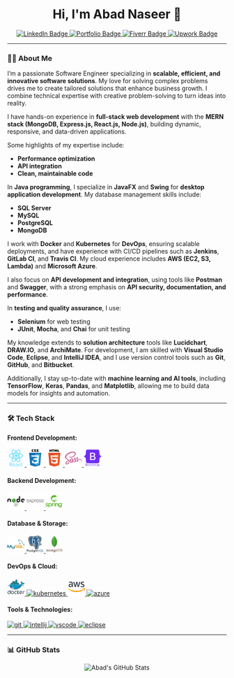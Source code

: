 <h1 align="center">Hi, I'm Abad Naseer 👋</h1>

<p align="center">
  <a href="https://www.linkedin.com/in/abadnaseer/">
    <img src="https://img.shields.io/badge/LinkedIn-Abad%20Naseer-blue?style=flat-square&logo=linkedin" alt="LinkedIn Badge">
  </a>
  <a href="https://abad-dev.vercel.app/">
    <img src="https://img.shields.io/badge/Portfolio-Abad%20Naseer-blueviolet?style=flat-square&logo=portfolio" alt="Portfolio Badge">
  </a>
  <a href="https://www.fiverr.com/john_webifypro">
    <img src="https://img.shields.io/badge/Fiverr-Abad%20Naseer-brightgreen?style=flat-square&logo=fiverr" alt="Fiverr Badge">
  </a>
  <a href="https://www.upwork.com/freelancers/~014f1d563a353a0012?mp_source=share">
    <img src="https://img.shields.io/badge/Upwork-Abad%20Naseer-black?style=flat-square&logo=upwork" alt="Upwork Badge">
  </a>
</p>

---

### 👨‍💻 About Me

I’m a passionate Software Engineer specializing in **scalable, efficient, and innovative software solutions**. My love for solving complex problems drives me to create tailored solutions that enhance business growth. I combine technical expertise with creative problem-solving to turn ideas into reality.

I have hands-on experience in **full-stack web development** with the **MERN stack (MongoDB, Express.js, React.js, Node.js)**, building dynamic, responsive, and data-driven applications.

Some highlights of my expertise include:
- **Performance optimization**
- **API integration**
- **Clean, maintainable code**

In **Java programming**, I specialize in **JavaFX** and **Swing** for **desktop application development**. My database management skills include:
- **SQL Server**
- **MySQL**
- **PostgreSQL**
- **MongoDB**

I work with **Docker** and **Kubernetes** for **DevOps**, ensuring scalable deployments, and have experience with CI/CD pipelines such as **Jenkins**, **GitLab CI**, and **Travis CI**. My cloud experience includes **AWS (EC2, S3, Lambda)** and **Microsoft Azure**.

I also focus on **API development and integration**, using tools like **Postman** and **Swagger**, with a strong emphasis on **API security, documentation, and performance**.

In **testing and quality assurance**, I use:
- **Selenium** for web testing
- **JUnit**, **Mocha**, and **Chai** for unit testing

My knowledge extends to **solution architecture** tools like **Lucidchart**, **DRAW.IO**, and **ArchiMate**. For development, I am skilled with **Visual Studio Code**, **Eclipse**, and **IntelliJ IDEA**, and I use version control tools such as **Git**, **GitHub**, and **Bitbucket**.

Additionally, I stay up-to-date with **machine learning and AI tools**, including **TensorFlow**, **Keras**, **Pandas**, and **Matplotlib**, allowing me to build data models for insights and automation.

---

### 🛠️ Tech Stack

#### Frontend Development:
<p align="left">
    <a href="https://reactjs.org/" target="_blank" rel="noreferrer"> 
        <img src="https://raw.githubusercontent.com/devicons/devicon/master/icons/react/react-original-wordmark.svg" alt="react" width="40" height="40"/>
    </a>
    <a href="https://www.w3schools.com/css/" target="_blank" rel="noreferrer"> 
        <img src="https://raw.githubusercontent.com/devicons/devicon/master/icons/css3/css3-original-wordmark.svg" alt="css3" width="40" height="40"/>
    </a>
    <a href="https://www.w3.org/html/" target="_blank" rel="noreferrer"> 
        <img src="https://raw.githubusercontent.com/devicons/devicon/master/icons/html5/html5-original-wordmark.svg" alt="html5" width="40" height="40"/>
    </a>
    <a href="https://sass-lang.com/" target="_blank" rel="noreferrer">
        <img src="https://raw.githubusercontent.com/devicons/devicon/master/icons/sass/sass-original.svg" alt="sass" width="40" height="40"/>
    </a>
    <a href="https://getbootstrap.com/" target="_blank" rel="noreferrer">
        <img src="https://raw.githubusercontent.com/devicons/devicon/master/icons/bootstrap/bootstrap-plain-wordmark.svg" alt="bootstrap" width="40" height="40"/>
    </a>
</p>

#### Backend Development:
<p align="left"> 
    <a href="https://nodejs.org" target="_blank" rel="noreferrer"> 
        <img src="https://raw.githubusercontent.com/devicons/devicon/master/icons/nodejs/nodejs-original-wordmark.svg" alt="nodejs" width="40" height="40"/> 
    </a> 
    <a href="https://expressjs.com" target="_blank" rel="noreferrer"> 
        <img src="https://raw.githubusercontent.com/devicons/devicon/master/icons/express/express-original-wordmark.svg" alt="express" width="40" height="40"/> 
    </a>
    <a href="https://spring.io/" target="_blank" rel="noreferrer">
        <img src="https://raw.githubusercontent.com/devicons/devicon/master/icons/spring/spring-original-wordmark.svg" alt="spring" width="40" height="40"/>
    </a>
</p>

#### Database & Storage:
<p align="left">
    <a href="https://www.mysql.com/" target="_blank" rel="noreferrer">
        <img src="https://raw.githubusercontent.com/devicons/devicon/master/icons/mysql/mysql-original-wordmark.svg" alt="mysql" width="40" height="40"/> 
    </a>
    <a href="https://www.postgresql.org" target="_blank" rel="noreferrer"> 
        <img src="https://raw.githubusercontent.com/devicons/devicon/master/icons/postgresql/postgresql-original-wordmark.svg" alt="postgresql" width="40" height="40"/> 
    </a>
    <a href="https://www.mongodb.com/" target="_blank" rel="noreferrer"> 
        <img src="https://raw.githubusercontent.com/devicons/devicon/master/icons/mongodb/mongodb-original-wordmark.svg" alt="mongodb" width="40" height="40"/> 
    </a>
</p>

#### DevOps & Cloud:
<p align="left"> 
    <a href="https://www.docker.com/" target="_blank" rel="noreferrer"> 
        <img src="https://raw.githubusercontent.com/devicons/devicon/master/icons/docker/docker-original-wordmark.svg" alt="docker" width="40" height="40"/> 
    </a>
    <a href="https://kubernetes.io" target="_blank" rel="noreferrer"> 
        <img src="https://www.vectorlogo.zone/logos/kubernetes/kubernetes-icon.svg" alt="kubernetes" width="40" height="40"/> 
    </a>
    <a href="https://aws.amazon.com" target="_blank" rel="noreferrer"> 
        <img src="https://raw.githubusercontent.com/devicons/devicon/master/icons/amazonwebservices/amazonwebservices-original-wordmark.svg" alt="aws" width="40" height="40"/> 
    </a>
    <a href="https://azure.microsoft.com" target="_blank" rel="noreferrer"> 
        <img src="https://www.vectorlogo.zone/logos/microsoft_azure/microsoft_azure-icon.svg" alt="azure" width="40" height="40"/> 
    </a>
</p>

#### Tools & Technologies:
<p align="left">
    <a href="https://git-scm.com/" target="_blank" rel="noreferrer"> 
        <img src="https://www.vectorlogo.zone/logos/git-scm/git-scm-icon.svg" alt="git" width="40" height="40"/> 
    </a>
    <a href="https://www.jetbrains.com/idea/" target="_blank" rel="noreferrer">
        <img src="https://www.vectorlogo.zone/logos/jetbrains/jetbrains-icon.svg" alt="intellij" width="40" height="40"/>
    </a>
    <a href="https://code.visualstudio.com/" target="_blank" rel="noreferrer">
        <img src="https://www.vectorlogo.zone/logos/visualstudio_code/visualstudio_code-icon.svg" alt="vscode" width="40" height="40"/>
    </a>
    <a href="https://eclipse.org/" target="_blank" rel="noreferrer"> 
        <img src="https://www.vectorlogo.zone/logos/eclipse/eclipse-icon.svg" alt="eclipse" width="40" height="40"/>
    </a>
</p>

---

### 📊 GitHub Stats

<p align="center">
  <img src="https://github-readme-stats.vercel.app/api?username=AbadNaseer&show_icons=true&theme=radical" alt="Abad's GitHub Stats">
</p>

